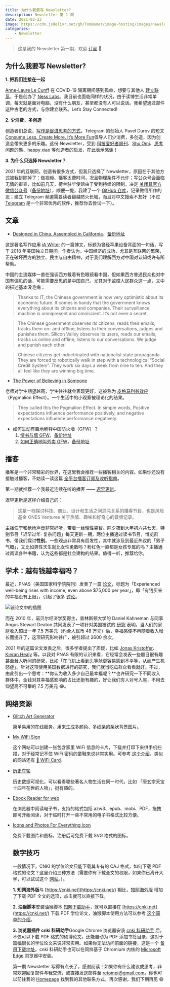 ```yaml
---
title: 为什么我要写 Newsletter?
description: Newsletter 第 1 期
date: 2021-02-23
image: https://cdn.jsdelivr.net/gh/TomBener/image-hosting/images/newsletter-1-cover.jpg
categories:
    - Newsletter
---
```


> 这是我的 Newsletter 第一期，欢迎 [订阅](https://newsletter.retompi.com) 👏

## 为什么我要写 Newsletter?

**1. 把我们连接在一起**

[Anne-Laure Le Cunff](https://twitter.com/anthilemoon) 在 COVID-19 隔离期间感到孤单，想要与其他人 [建立联系](https://twitter.com/revue/status/1361692623522660354)，于是创办了 [Ness Labs](https://nesslabs.com/)。我目前也面临同样的状况，由于读博生活非常单调，每天就是面对电脑，没有什么朋友，甚至都没有人可以说话。我希望通过邮件这种古老的方式，与你建立联系。Let’s Stay Connected!

**2. 少消费，多创造**

创造者们总说，[写作是促进思考的方式](https://sspai.com/post/56147)。Telegram 的创始人 Pavel Durov 的短文 [Consume Less. Create More. It’s More Fun](https://telegra.ph/Consume-Less-Create-More-Its-More-Fun-12-04)倡导人们少消费，多创造，因为创造会带来更多的乐趣。这份 Newsletter，受到 [科技爱好者周刊](http://www.ruanyifeng.com/blog/weekly/)、[Shu Omi](https://www.youtube.com/channel/UC525q2RIufHjnaHOuIUFY9A)、[思考问题的熊](https://kaopubear.top/)、[happy xiao](https://happyxiao.com/) 等创造者的启发，在此表示感谢！

**3. 为什么只选择 Newsletter？**

2021 年的互联网，创造有很多方式，但我只选择了 Newsletter，原因在于其他方式被我排除掉了：做视频、播客太费时间，况且物理条件不允许；写公众号会面临无情的审查，比如前几天，荷兰驻华使馆由于受到持续的限制，决定 [关闭其官方微信公众号](https://mp.weixin.qq.com/s/E99UjVh4NMbShfREFyGxWA)（[备份地址](https://archive.vn/SGZtW)），顺便一提，我建了一个 [GitHub 仓库](https://github.com/TomBener/get-rid-of-wechat)，记录微信所作的恶；建立 Telegram 频道需要读者翻越防火长城，而且对中文搜索不友好（不过 [Telegram](https://telegram.org/) 是一个非常优秀的软件，推荐你去尝试一下）。

## 文章

- [Designed in China, Assembled in California](https://ia.net/topics/designed-in-china-assembled-in-california)，[备份地址](https://web.archive.org/web/20210130012842/https://ia.net/topics/designed-in-china-assembled-in-california)

这是著名写作应用 [iA Writer](https://ia.net/writer) 的一篇博文，标题为曾经苹果设备背面的一句话，写于 2018 年美国独立日期间。作者认为，中国经济的成功，尤其是互联网的繁荣，正在破坏西方的独立、民主与自由精神，对于我们理解西方对中国对认知或许有所帮助。

中国的主流媒体一直在强调西方戴着有色眼镜看中国，但如果西方普通民众也对中国有偏见的话，可能需要反思的是中国自己。尤其对于监控人民群众这一点，文中的描述基本没毛病：

> Thanks to IT, the Chinese government is now very optimistic about its economic future. It comes in handy that the government knows everything about its citizens and companies. Their surveillance machine is omnipresent and omniscient. It’s not even a secret.

> The Chinese government observes its citizens, reads their emails, tracks them on- and offline, listens to their conversations, judges and punishes them. Silicon Valley observes its users, reads our emails, tracks us online and offline, listens to our conversations. We judge and punish each other.

> Chinese citizens get indoctrinated with nationalist state propaganda. They are forced to robotically walk in step with a technological “Social Credit System”. They work six days a week from nine to ten. And they all feel like they are winning big time.

- [The Power of Believing in Someone](https://visualwisdom.substack.com/p/the-power-of-believing-in-someone)

老师对学生期望越高，学生往往就会表现更好，这被称为 [皮格马利翁效应](https://zh.wikipedia.org/wiki/皮格马利翁效应)（Pygmalion Effect）。一个生活中的小观察被理论化的结果。

> They called this the Pygmalion Effect. In simple words, Positive expectations influence performance positively, and negative expectations influence performance negatively.

- 如何生动有趣地解释中国防火墙（GFW）？
  1. [情书与墙 GFW](https://watchtower.link/break-the-great-firewall)，[备份地址](https://ipfs.io/ipfs/QmUgbLrJcw4HYLzWPN9EpWxWcYchNw6GHVwzSiABdq6Ptt)
  2. [如何正确地叫外卖 GFW](https://type.cyhsu.xyz/2018/02/how-to-request-a-takeout-behind-a-wall)，[备份地址](https://archive.vn/8sqTf)

## 播客

播客是一个非常精彩的世界，在这里我会推荐一些播客相关的内容。如果你还没有接触过播客，不妨读一读这篇 [全平台播客订阅及收听指南](https://sspai.com/post/57960)。

第一期就推荐一个我最近连续在听的播客 —— [迟早更新](https://podcast.weareones.com/)。

迟早更新是这样介绍自己的：

> 这是一档探讨科技、商业、设计和生活之间混沌关系的播客节目，也是风险基金 ONES Ventures 关于热情、趣味和好奇心的音频记录。

主播任宁和枪枪声音非常好听，带着一丝理性睿智。除夕夜到大年初六共七天，特别节目「迟早过年· 复杂问题」每天更新一期，两位主播通过读书节目，博览群书，带我们探讨**性别**。一些观点非常具有启发性，其中就涉及到最近热议的「男子气概」，又比如男性天生就比女性勇敢吗？粉红色一直都是女孩专属的吗？主播通过阅读各种书籍，认为这些都是社会建构的结果。值得一听，推荐给你。

## 学术：越有钱越幸福吗？

最近，PNAS（美国国家科学院院刊）发表了一篇 [论文](https://www.pnas.org/content/118/4/e2016976118)，标题为「Experienced well-being rises with income, even above $75,000 per year」，即「有钱买来的幸福没有上限」，引起了很多 [讨论](https://twitter.com/kurtjgray/status/1353799699053113344)。

![该论文中的插图](https://cdn.jsdelivr.net/gh/TomBener/image-hosting/images/pnas-income-figure.jpg)

而在 2010 年，诺贝尔经济学奖得主，普林斯顿大学的 Daniel Kahneman 与同事 Angus Stewart Deaton 共同发表了一项针对美国被试的 [研究](https://www.pnas.org/content/107/38/16489) 表明，当人们的家庭收入超出一年 7.5 万美元（约合人民币 48 万元）后，幸福感便不再随着收入增长而提升了，这项研究影响甚广，被引超过 2600 余次。

2021 年的这篇论文发表之后，很多学者提出了质疑，比如 [Jonas Kristoffer](https://lindeloev.net/new-pnas-paper-income-is-a-poor-way-to-improve-well-being)、[Kieran Healy](https://kieranhealy.org/blog/archives/2021/01/26/income-and-happiness) 等。以我对 PNAS 有限的认识来看，它经常会发表一些题目很有趣甚至耸人听闻的研究，比如「在飞机上看到头等舱更容易感到不平等，从而产生机怒症」。针对这项使用美国数据进行的研究，我们就当吃瓜群众看看就好。不过，由此引出一个思考：**你认为收入多少自己最幸福呢？**也许研究一下不同收入群体中，金钱对其幸福感影响的占比还挺有趣的，好让我们穷人对号入座，不用去仰望高不可攀的 7.5 万美元 😂。

## 网络资源

- [Glitch Art Generator](https://type.cyhsu.xyz/2018/02/how-to-request-a-takeout-behind-a-wall)

  简单易用的在线服务。用来生成多颜色、多线条的条状背景图片。

- [My WiFi Sign](https://www.mywifisign.com)

  这个网站可以创建一张包含家里 WiFi 信息的卡片，下载并打印下来供手机扫描，对于经常记不住 WiFi 密码的童鞋来说非常实用。可参考 [这个介绍](https://www.appinn.com/my-wifi-sign-online)，类似的网站还有 [📶 WiFi Card](https://wificard.bdw.to/)。

- [历史车轮](https://www.lishichelun.com)

  历史数据可视化，可以看看哪些著名人物生活在同一时代，比如 「唐玄宗天宝十四年在世的人物」，挺有趣的。

- [Ebook Reader for web](https://www.loudreader.com)

  在浏览器中阅读电子书，支持的格式包括 azw3、epub、mobi、PDF，拖拽即可开始阅读，对于临时打开一些不常用的电子书格式比较方便。

- [Icons and Photos For Everything icon](https://thenounproject.com)

  免费下载图片和图标，注册后可免费下载 SVG 格式的图标。

  ## 数字技巧

  一般情况下，CNKI 的学位论文只能下载其专有的 CAJ 格式，如何下载 PDF 格式的论文？这里介绍三种方法（需要你有下载全文的权限，如果你已离开大学，可以试试这个 [网站](https://31sanyi.neocities.org/)。）。

  **1. 知网海外版**与 [https://cnki.net](https://cnki.net/) 相比，[知网海外版](https://oversea.cnki.net/) 增加了下载 PDF 全文的选项，点击就可以直接下载。

  **2. 油猴脚本**安装油猴脚本 [知网下载助手](https://greasyfork.org/zh-CN/scripts/371938-知网下载助手)，就可以直接在 [https://cnki.net](https://cnki.net/) 下载 PDF 学位论文，油猴脚本使用方法可以参考 [这个简单的介绍](https://greasyfork.org/zh-CN)。

  **3. 浏览器插件 cnki 科研助手**Google Chrome 浏览器安装 [cnki 科研助手](https://chrome.google.com/webstore/detail/cnki-科研助手/negciknliikcmfcgegchjoemdmllgack) 后，不仅可以下载 PDF 格式的硕博论文，还能自动为 PDF 添加书签目录，这对于篇幅很长的学位论文来说非常实用。如果你无法访问前面的链接，这是一个 [备用下载地址](https://www.extfans.com/accessibility/negciknliikcmfcgegchjoemdmllgack)。cnki 科研助手也可以在同样基于 Chromium 内核的 [Microsoft Edge](https://microsoftedge.microsoft.com/addons/detail/cnki-科研助手/glmlcadjgbjigpnpfffbfiadppilojoj) 浏览器中安装。

  第一期 Newsletter 写得有点长了，感谢阅读！如果你有什么建议或思考，非常欢迎回复邮件与我交流，或直接发送邮件至 [retompi@gmail.com](mailto:retompi@gmail.com)。你也可以前往我的 [Homepage](https://retompi.com/) 找到我的其他联系方式。再次感谢，我们下期再见 😄️